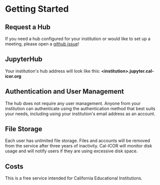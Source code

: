 # Getting Started

## Request a Hub

If you need a hub configured for your institution or would like to set up a
meeting, please open a
[github issue](https://github.com/cal-icor/cal-icor-hubs/issues/new?template=new_hub_request.yml)!

## JupyterHub

Your institution's hub address will look like this:
**\<institution\>.jupyter.cal-icor.org**

## Authentication and User Management

The hub does not require any user management. Anyone from your institution can
authenticate using the authentication method that best suits your needs,
including using your institution's email address as an account.

## File Storage

Each user has unlimited file storage.  Files and accounts will be removed from
the service after three years of inactivity.  Cal-ICOR will monitor disk usage
and will notify users if they are using excessive disk space.

## Costs

This is a free service intended for California Educational Institutions.

